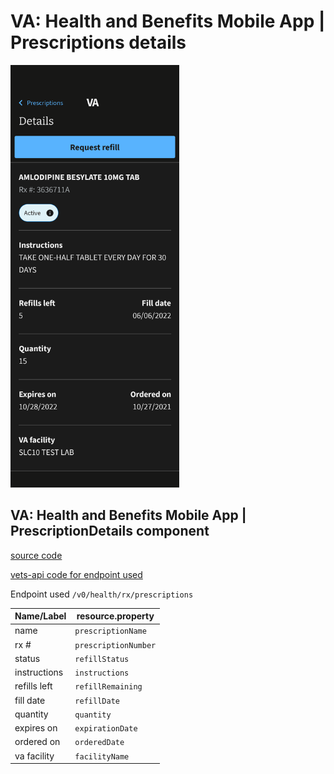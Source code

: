 # VA: Health and Benefits Mobile App | Prescriptions details

<img src="images/mobile-prescriptions-show.png" width="270" />

## VA: Health and Benefits Mobile App | PrescriptionDetails component

[source code](https://github.com/department-of-veterans-affairs/va-mobile-app/blob/develop/VAMobile/src/screens/HealthScreen/Pharmacy/PrescriptionDetails/PrescriptionDetails.tsx)

[vets-api code for endpoint used](https://github.com/department-of-veterans-affairs/vets-api/blob/master/modules/mobile/app/controllers/mobile/v0/prescriptions_controller.rb)

Endpoint used `/v0/health/rx/prescriptions`

| Name/Label | resource.property |
| ---------- | ----------------- |
| name | `prescriptionName` |
| rx # | `prescriptionNumber` |
| status | `refillStatus` |
| instructions | `instructions` |
| refills left | `refillRemaining` |
| fill date | `refillDate` |
| quantity | `quantity` |
| expires on | `expirationDate` |
| ordered on | `orderedDate` |
| va facility | `facilityName` |
